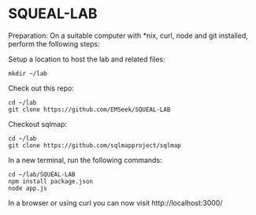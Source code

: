 # SQUEAL-LAB

Preparation:
On a suitable computer with *nix, curl, node and git installed, perform the following steps:

Setup a location to host the lab and related files:
```
mkdir ~/lab
```

Check out this repo:
```
cd ~/lab
git clone https://github.com/EMSeek/SQUEAL-LAB
```

Checkout sqlmap:
```
cd ~/lab
git clone https://github.com/sqlmapproject/sqlmap
```

In a new terminal, run the following commands:
```
cd ~/lab/SQUEAL-LAB
npm install package.json
node app.js
```

In a browser or using curl you can now visit http://localhost:3000/